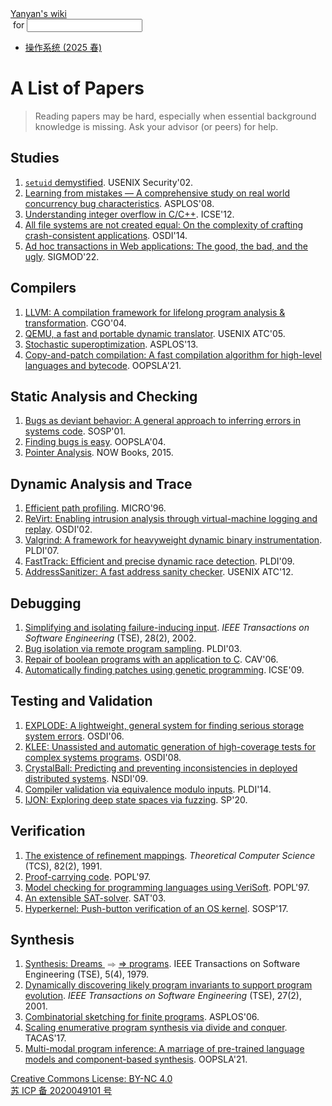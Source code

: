 <!DOCTYPE html><html><head><meta charSet="utf-8"/><meta name="viewport" content="width=device-width"/><title>Yanyan&#x27;s Wiki</title><link rel="stylesheet" href="https://cdn.jsdelivr.net/npm/katex@0.16.9/dist/katex.min.css"/><link rel="stylesheet" href="https://cdnjs.cloudflare.com/ajax/libs/highlight.js/11.6.0/styles/default.min.css"/><meta name="next-head-count" content="5"/><link rel="preload" href="../../_next/static/css/e993edd6a18ef4f0.css" as="style"/><link rel="stylesheet" href="../../_next/static/css/e993edd6a18ef4f0.css" data-n-g=""/><noscript data-n-css=""></noscript><script defer="" nomodule="" src="../../_next/static/chunks/polyfills-c67a75d1b6f99dc8.js"></script><script src="../../_next/static/chunks/webpack-f73d82589f972e7d.js" defer=""></script><script src="../../_next/static/chunks/framework-66d32731bdd20e83.js" defer=""></script><script src="../../_next/static/chunks/main-3929bf55b0f13a18.js" defer=""></script><script src="../../_next/static/chunks/pages/_app-00b06920b385caf1.js" defer=""></script><script src="../../_next/static/chunks/pages/[[...index]]-877ec949b69be209.js" defer=""></script><script src="../../_next/static/a2FwJzUPGFGc0QcwaUr13/_buildManifest.js" defer=""></script><script src="../../_next/static/a2FwJzUPGFGc0QcwaUr13/_ssgManifest.js" defer=""></script></head><body><div id="__next"><div class="bg-slate-300/10"><div class="sticky top-0 z-40 w-full backdrop-blur flex-none border-b border-slate-900/10 bg-white/75 supports-backdrop-blur:bg-white/60"><div class="max-w-8xl mx-auto"><div class="py-4 border-b border-slate-900/10 lg:px-8 lg:border-0 dark:border-slate-300/10 mx-4 lg:mx-0"><div class="relative flex items-center"><a href="../../index.html">Yanyan&#x27;s wiki</a><form class="text-xs text-slate-500"> for <input type="text" name="token" class="font-mono text-xs w-16" maxLength="8"/></form><div class="relative hidden lg:flex items-center ml-4 pl-4 border-l"><nav class="text-sm leading-6 font-semibold text-slate-700 dark:text-slate-200"><ul class="flex space-x-8"><li><a class="hover:text-sky-500 dark:hover:text-sky-400" href="../../OS/2025/index.html">操作系统 (2025 春)</a></li></ul></nav></div></div></div></div></div><div class="container mx-auto max-w-5xl flex flex-col min-h-screen px-4"><div class="wiki bg-neutral-200/10"><h1>A List of Papers</h1>
<blockquote>
<p>Reading papers may be hard, especially when essential background knowledge is missing. Ask your advisor (or peers) for help.</p>
</blockquote>
<h2>Studies</h2>
<ol>
<li><a href="https://www.usenix.org/conference/11th-usenix-security-symposium/setuid-demystified"><code>setuid</code> demystified</a>. USENIX Security&#x27;02.</li>
<li><a href="https://dl.acm.org/doi/10.1145/1353535.1346323">Learning from mistakes — A comprehensive study on real world concurrency bug characteristics</a>. ASPLOS&#x27;08.</li>
<li><a href="https://dl.acm.org/doi/10.1145/2743019">Understanding integer overflow in C/C++</a>. ICSE&#x27;12.</li>
<li><a href="https://dl.acm.org/doi/10.5555/2685048.2685082">All file systems are not created equal: On the complexity of crafting crash-consistent applications</a>. OSDI&#x27;14.</li>
<li><a href="https://dl.acm.org/doi/10.1145/3514221.3526120">Ad hoc transactions in Web applications: The good, the bad, and the ugly</a>. SIGMOD&#x27;22.</li>
</ol>
<h2>Compilers</h2>
<ol>
<li><a href="https://ieeexplore.ieee.org/abstract/document/1281665">LLVM: A compilation framework for lifelong program analysis &amp; transformation</a>. CGO&#x27;04.</li>
<li><a href="https://www.usenix.org/conference/2005-usenix-annual-technical-conference/qemu-fast-and-portable-dynamic-translator">QEMU, a fast and portable dynamic translator</a>. USENIX ATC&#x27;05.</li>
<li><a href="https://dl.acm.org/doi/10.1145/2451116.2451150">Stochastic superoptimization</a>. ASPLOS&#x27;13.</li>
<li><a href="https://dl.acm.org/doi/10.1145/3485513">Copy-and-patch compilation: A fast compilation algorithm for high-level languages and bytecode</a>. OOPSLA&#x27;21.</li>
</ol>
<h2>Static Analysis and Checking</h2>
<ol>
<li><a href="https://dl.acm.org/doi/abs/10.1145/502059.502041">Bugs as deviant behavior: A general approach to inferring errors in systems code</a>. SOSP&#x27;01.</li>
<li><a href="https://dl.acm.org/doi/abs/10.1145/1052883.1052895">Finding bugs is easy</a>. OOPSLA&#x27;04.</li>
<li><a href="http://yanniss.github.io/points-to-tutorial15.pdf">Pointer Analysis</a>. NOW Books, 2015.</li>
</ol>
<h2>Dynamic Analysis and Trace</h2>
<ol>
<li><a href="https://ieeexplore.ieee.org/abstract/document/566449">Efficient path profiling</a>. MICRO&#x27;96.</li>
<li><a href="https://dl.acm.org/doi/10.1145/844128.844148">ReVirt: Enabling intrusion analysis through virtual-machine logging and replay</a>. OSDI&#x27;02.</li>
<li><a href="https://dl.acm.org/doi/10.1145/1250734.1250746">Valgrind: A framework for heavyweight dynamic binary instrumentation</a>. PLDI&#x27;07.</li>
<li><a href="https://dl.acm.org/doi/10.1145/1543135.1542490">FastTrack: Efficient and precise dynamic race detection</a>. PLDI&#x27;09.</li>
<li><a href="https://dl.acm.org/doi/10.5555/2342821.2342849">AddressSanitizer: A fast address sanity checker</a>. USENIX ATC&#x27;12.</li>
</ol>
<h2>Debugging</h2>
<ol>
<li><a href="https://ieeexplore.ieee.org/abstract/document/988498">Simplifying and isolating failure-inducing input</a>. <em>IEEE Transactions on Software Engineering</em> (TSE), 28(2), 2002.</li>
<li><a href="https://dl.acm.org/doi/10.1145/781131.781148">Bug isolation via remote program sampling</a>. PLDI&#x27;03.</li>
<li><a href="https://link.springer.com/chapter/10.1007/11817963_33">Repair of boolean programs with an application to C</a>. CAV&#x27;06.</li>
<li><a href="https://ieeexplore.ieee.org/abstract/document/5070536">Automatically finding patches using genetic programming</a>. ICSE&#x27;09.</li>
</ol>
<h2>Testing and Validation</h2>
<ol>
<li><a href="https://dl.acm.org/doi/10.5555/1267308.1267318">EXPLODE: A lightweight, general system for finding serious storage system errors</a>. OSDI&#x27;06.</li>
<li><a href="https://dl.acm.org/doi/10.5555/1855741.1855756">KLEE: Unassisted and automatic generation of high-coverage tests for complex systems programs</a>. OSDI&#x27;08.</li>
<li><a href="https://www.usenix.org/conference/nsdi-09/crystalball-predicting-and-preventing-inconsistencies-deployed-distributed">CrystalBall: Predicting and preventing inconsistencies in deployed distributed systems</a>. NSDI&#x27;09.</li>
<li><a href="https://dl.acm.org/doi/10.1145/2666356.2594334">Compiler validation via equivalence modulo inputs</a>. PLDI&#x27;14.</li>
<li><a href="https://ieeexplore.ieee.org/abstract/document/9152719">IJON: Exploring deep state spaces via fuzzing</a>. SP&#x27;20.</li>
</ol>
<h2>Verification</h2>
<ol>
<li><a href="https://www.sciencedirect.com/science/article/pii/030439759190224P">The existence of refinement mappings</a>. <em>Theoretical Computer Science</em> (TCS), 82(2), 1991.</li>
<li><a href="https://dl.acm.org/doi/10.1145/263699.263712">Proof-carrying code</a>. POPL&#x27;97.</li>
<li><a href="https://dl.acm.org/doi/10.1145/263699.263717">Model checking for programming languages using VeriSoft</a>. POPL&#x27;97.</li>
<li><a href="http://minisat.se/downloads/MiniSat.pdf">An extensible SAT-solver</a>. SAT&#x27;03.</li>
<li><a href="https://dl.acm.org/doi/10.1145/3132747.3132748">Hyperkernel: Push-button verification of an OS kernel</a>. SOSP&#x27;17.</li>
</ol>
<h2>Synthesis</h2>
<ol>
<li><a href="https://ieeexplore.ieee.org/document/1702636">Synthesis: Dreams <span class="katex"><span class="katex-mathml"><math xmlns="http://www.w3.org/1998/Math/MathML"><semantics><mrow><mo>⇒</mo></mrow><annotation encoding="application/x-tex">\Rightarrow</annotation></semantics></math></span><span class="katex-html" aria-hidden="true"><span class="base"><span class="strut" style="height:0.3669em"></span><span class="mrel">⇒</span></span></span></span> programs</a>. IEEE Transactions on Software Engineering (TSE), 5(4), 1979.</li>
<li><a href="https://ieeexplore.ieee.org/document/908957">Dynamically discovering likely program invariants to support program evolution</a>. <em>IEEE Transactions on Software Engineering</em> (TSE), 27(2), 2001.</li>
<li><a href="https://dl.acm.org/doi/10.1145/1168917.1168907">Combinatorial sketching for finite programs</a>. ASPLOS&#x27;06.</li>
<li><a href="https://link.springer.com/chapter/10.1007/978-3-662-54577-5_18">Scaling enumerative program synthesis via divide and conquer</a>. TACAS&#x27;17.</li>
<li><a href="https://dl.acm.org/doi/abs/10.1145/3485535">Multi-modal program inference: A marriage of pre-trained language models and component-based synthesis</a>. OOPSLA&#x27;21.</li>
</ol></div></div><div class="bg-neutral-100 text-center text-neutral-600 dark:bg-neutral-600 dark:text-neutral-200 lg:text-left"><div class="bg-neutral-200 p-6 text-center dark:bg-neutral-700"><a rel="license" href="http://creativecommons.org/licenses/by-nc/4.0/">Creative Commons License: BY-NC 4.0</a><br/><a href="https://beian.miit.gov.cn/">苏 ICP 备 2020049101 号</a></div></div></div></div><script id="__NEXT_DATA__" type="application/json">{"props":{"pageProps":{"source":{"compiledSource":"/*@jsxRuntime automatic @jsxImportSource react*/\nconst {Fragment: _Fragment, jsx: _jsx, jsxs: _jsxs} = arguments[0];\nconst {useMDXComponents: _provideComponents} = arguments[0];\nfunction _createMdxContent(props) {\n  const _components = Object.assign({\n    h1: \"h1\",\n    blockquote: \"blockquote\",\n    p: \"p\",\n    h2: \"h2\",\n    ol: \"ol\",\n    li: \"li\",\n    a: \"a\",\n    code: \"code\",\n    em: \"em\",\n    span: \"span\",\n    math: \"math\",\n    semantics: \"semantics\",\n    mrow: \"mrow\",\n    mo: \"mo\",\n    annotation: \"annotation\"\n  }, _provideComponents(), props.components);\n  return _jsxs(_Fragment, {\n    children: [_jsx(_components.h1, {\n      children: \"A List of Papers\"\n    }), \"\\n\", _jsxs(_components.blockquote, {\n      children: [\"\\n\", _jsx(_components.p, {\n        children: \"Reading papers may be hard, especially when essential background knowledge is missing. Ask your advisor (or peers) for help.\"\n      }), \"\\n\"]\n    }), \"\\n\", _jsx(_components.h2, {\n      children: \"Studies\"\n    }), \"\\n\", _jsxs(_components.ol, {\n      children: [\"\\n\", _jsxs(_components.li, {\n        children: [_jsxs(_components.a, {\n          href: \"https://www.usenix.org/conference/11th-usenix-security-symposium/setuid-demystified\",\n          children: [_jsx(_components.code, {\n            children: \"setuid\"\n          }), \" demystified\"]\n        }), \". USENIX Security'02.\"]\n      }), \"\\n\", _jsxs(_components.li, {\n        children: [_jsx(_components.a, {\n          href: \"https://dl.acm.org/doi/10.1145/1353535.1346323\",\n          children: \"Learning from mistakes — A comprehensive study on real world concurrency bug characteristics\"\n        }), \". ASPLOS'08.\"]\n      }), \"\\n\", _jsxs(_components.li, {\n        children: [_jsx(_components.a, {\n          href: \"https://dl.acm.org/doi/10.1145/2743019\",\n          children: \"Understanding integer overflow in C/C++\"\n        }), \". ICSE'12.\"]\n      }), \"\\n\", _jsxs(_components.li, {\n        children: [_jsx(_components.a, {\n          href: \"https://dl.acm.org/doi/10.5555/2685048.2685082\",\n          children: \"All file systems are not created equal: On the complexity of crafting crash-consistent applications\"\n        }), \". OSDI'14.\"]\n      }), \"\\n\", _jsxs(_components.li, {\n        children: [_jsx(_components.a, {\n          href: \"https://dl.acm.org/doi/10.1145/3514221.3526120\",\n          children: \"Ad hoc transactions in Web applications: The good, the bad, and the ugly\"\n        }), \". SIGMOD'22.\"]\n      }), \"\\n\"]\n    }), \"\\n\", _jsx(_components.h2, {\n      children: \"Compilers\"\n    }), \"\\n\", _jsxs(_components.ol, {\n      children: [\"\\n\", _jsxs(_components.li, {\n        children: [_jsx(_components.a, {\n          href: \"https://ieeexplore.ieee.org/abstract/document/1281665\",\n          children: \"LLVM: A compilation framework for lifelong program analysis \u0026 transformation\"\n        }), \". CGO'04.\"]\n      }), \"\\n\", _jsxs(_components.li, {\n        children: [_jsx(_components.a, {\n          href: \"https://www.usenix.org/conference/2005-usenix-annual-technical-conference/qemu-fast-and-portable-dynamic-translator\",\n          children: \"QEMU, a fast and portable dynamic translator\"\n        }), \". USENIX ATC'05.\"]\n      }), \"\\n\", _jsxs(_components.li, {\n        children: [_jsx(_components.a, {\n          href: \"https://dl.acm.org/doi/10.1145/2451116.2451150\",\n          children: \"Stochastic superoptimization\"\n        }), \". ASPLOS'13.\"]\n      }), \"\\n\", _jsxs(_components.li, {\n        children: [_jsx(_components.a, {\n          href: \"https://dl.acm.org/doi/10.1145/3485513\",\n          children: \"Copy-and-patch compilation: A fast compilation algorithm for high-level languages and bytecode\"\n        }), \". OOPSLA'21.\"]\n      }), \"\\n\"]\n    }), \"\\n\", _jsx(_components.h2, {\n      children: \"Static Analysis and Checking\"\n    }), \"\\n\", _jsxs(_components.ol, {\n      children: [\"\\n\", _jsxs(_components.li, {\n        children: [_jsx(_components.a, {\n          href: \"https://dl.acm.org/doi/abs/10.1145/502059.502041\",\n          children: \"Bugs as deviant behavior: A general approach to inferring errors in systems code\"\n        }), \". SOSP'01.\"]\n      }), \"\\n\", _jsxs(_components.li, {\n        children: [_jsx(_components.a, {\n          href: \"https://dl.acm.org/doi/abs/10.1145/1052883.1052895\",\n          children: \"Finding bugs is easy\"\n        }), \". OOPSLA'04.\"]\n      }), \"\\n\", _jsxs(_components.li, {\n        children: [_jsx(_components.a, {\n          href: \"http://yanniss.github.io/points-to-tutorial15.pdf\",\n          children: \"Pointer Analysis\"\n        }), \". NOW Books, 2015.\"]\n      }), \"\\n\"]\n    }), \"\\n\", _jsx(_components.h2, {\n      children: \"Dynamic Analysis and Trace\"\n    }), \"\\n\", _jsxs(_components.ol, {\n      children: [\"\\n\", _jsxs(_components.li, {\n        children: [_jsx(_components.a, {\n          href: \"https://ieeexplore.ieee.org/abstract/document/566449\",\n          children: \"Efficient path profiling\"\n        }), \". MICRO'96.\"]\n      }), \"\\n\", _jsxs(_components.li, {\n        children: [_jsx(_components.a, {\n          href: \"https://dl.acm.org/doi/10.1145/844128.844148\",\n          children: \"ReVirt: Enabling intrusion analysis through virtual-machine logging and replay\"\n        }), \". OSDI'02.\"]\n      }), \"\\n\", _jsxs(_components.li, {\n        children: [_jsx(_components.a, {\n          href: \"https://dl.acm.org/doi/10.1145/1250734.1250746\",\n          children: \"Valgrind: A framework for heavyweight dynamic binary instrumentation\"\n        }), \". PLDI'07.\"]\n      }), \"\\n\", _jsxs(_components.li, {\n        children: [_jsx(_components.a, {\n          href: \"https://dl.acm.org/doi/10.1145/1543135.1542490\",\n          children: \"FastTrack: Efficient and precise dynamic race detection\"\n        }), \". PLDI'09.\"]\n      }), \"\\n\", _jsxs(_components.li, {\n        children: [_jsx(_components.a, {\n          href: \"https://dl.acm.org/doi/10.5555/2342821.2342849\",\n          children: \"AddressSanitizer: A fast address sanity checker\"\n        }), \". USENIX ATC'12.\"]\n      }), \"\\n\"]\n    }), \"\\n\", _jsx(_components.h2, {\n      children: \"Debugging\"\n    }), \"\\n\", _jsxs(_components.ol, {\n      children: [\"\\n\", _jsxs(_components.li, {\n        children: [_jsx(_components.a, {\n          href: \"https://ieeexplore.ieee.org/abstract/document/988498\",\n          children: \"Simplifying and isolating failure-inducing input\"\n        }), \". \", _jsx(_components.em, {\n          children: \"IEEE Transactions on Software Engineering\"\n        }), \" (TSE), 28(2), 2002.\"]\n      }), \"\\n\", _jsxs(_components.li, {\n        children: [_jsx(_components.a, {\n          href: \"https://dl.acm.org/doi/10.1145/781131.781148\",\n          children: \"Bug isolation via remote program sampling\"\n        }), \". PLDI'03.\"]\n      }), \"\\n\", _jsxs(_components.li, {\n        children: [_jsx(_components.a, {\n          href: \"https://link.springer.com/chapter/10.1007/11817963_33\",\n          children: \"Repair of boolean programs with an application to C\"\n        }), \". CAV'06.\"]\n      }), \"\\n\", _jsxs(_components.li, {\n        children: [_jsx(_components.a, {\n          href: \"https://ieeexplore.ieee.org/abstract/document/5070536\",\n          children: \"Automatically finding patches using genetic programming\"\n        }), \". ICSE'09.\"]\n      }), \"\\n\"]\n    }), \"\\n\", _jsx(_components.h2, {\n      children: \"Testing and Validation\"\n    }), \"\\n\", _jsxs(_components.ol, {\n      children: [\"\\n\", _jsxs(_components.li, {\n        children: [_jsx(_components.a, {\n          href: \"https://dl.acm.org/doi/10.5555/1267308.1267318\",\n          children: \"EXPLODE: A lightweight, general system for finding serious storage system errors\"\n        }), \". OSDI'06.\"]\n      }), \"\\n\", _jsxs(_components.li, {\n        children: [_jsx(_components.a, {\n          href: \"https://dl.acm.org/doi/10.5555/1855741.1855756\",\n          children: \"KLEE: Unassisted and automatic generation of high-coverage tests for complex systems programs\"\n        }), \". OSDI'08.\"]\n      }), \"\\n\", _jsxs(_components.li, {\n        children: [_jsx(_components.a, {\n          href: \"https://www.usenix.org/conference/nsdi-09/crystalball-predicting-and-preventing-inconsistencies-deployed-distributed\",\n          children: \"CrystalBall: Predicting and preventing inconsistencies in deployed distributed systems\"\n        }), \". NSDI'09.\"]\n      }), \"\\n\", _jsxs(_components.li, {\n        children: [_jsx(_components.a, {\n          href: \"https://dl.acm.org/doi/10.1145/2666356.2594334\",\n          children: \"Compiler validation via equivalence modulo inputs\"\n        }), \". PLDI'14.\"]\n      }), \"\\n\", _jsxs(_components.li, {\n        children: [_jsx(_components.a, {\n          href: \"https://ieeexplore.ieee.org/abstract/document/9152719\",\n          children: \"IJON: Exploring deep state spaces via fuzzing\"\n        }), \". SP'20.\"]\n      }), \"\\n\"]\n    }), \"\\n\", _jsx(_components.h2, {\n      children: \"Verification\"\n    }), \"\\n\", _jsxs(_components.ol, {\n      children: [\"\\n\", _jsxs(_components.li, {\n        children: [_jsx(_components.a, {\n          href: \"https://www.sciencedirect.com/science/article/pii/030439759190224P\",\n          children: \"The existence of refinement mappings\"\n        }), \". \", _jsx(_components.em, {\n          children: \"Theoretical Computer Science\"\n        }), \" (TCS), 82(2), 1991.\"]\n      }), \"\\n\", _jsxs(_components.li, {\n        children: [_jsx(_components.a, {\n          href: \"https://dl.acm.org/doi/10.1145/263699.263712\",\n          children: \"Proof-carrying code\"\n        }), \". POPL'97.\"]\n      }), \"\\n\", _jsxs(_components.li, {\n        children: [_jsx(_components.a, {\n          href: \"https://dl.acm.org/doi/10.1145/263699.263717\",\n          children: \"Model checking for programming languages using VeriSoft\"\n        }), \". POPL'97.\"]\n      }), \"\\n\", _jsxs(_components.li, {\n        children: [_jsx(_components.a, {\n          href: \"http://minisat.se/downloads/MiniSat.pdf\",\n          children: \"An extensible SAT-solver\"\n        }), \". SAT'03.\"]\n      }), \"\\n\", _jsxs(_components.li, {\n        children: [_jsx(_components.a, {\n          href: \"https://dl.acm.org/doi/10.1145/3132747.3132748\",\n          children: \"Hyperkernel: Push-button verification of an OS kernel\"\n        }), \". SOSP'17.\"]\n      }), \"\\n\"]\n    }), \"\\n\", _jsx(_components.h2, {\n      children: \"Synthesis\"\n    }), \"\\n\", _jsxs(_components.ol, {\n      children: [\"\\n\", _jsxs(_components.li, {\n        children: [_jsxs(_components.a, {\n          href: \"https://ieeexplore.ieee.org/document/1702636\",\n          children: [\"Synthesis: Dreams \", _jsxs(_components.span, {\n            className: \"katex\",\n            children: [_jsx(_components.span, {\n              className: \"katex-mathml\",\n              children: _jsx(_components.math, {\n                xmlns: \"http://www.w3.org/1998/Math/MathML\",\n                children: _jsxs(_components.semantics, {\n                  children: [_jsx(_components.mrow, {\n                    children: _jsx(_components.mo, {\n                      children: \"⇒\"\n                    })\n                  }), _jsx(_components.annotation, {\n                    encoding: \"application/x-tex\",\n                    children: \"\\\\Rightarrow\"\n                  })]\n                })\n              })\n            }), _jsx(_components.span, {\n              className: \"katex-html\",\n              \"aria-hidden\": \"true\",\n              children: _jsxs(_components.span, {\n                className: \"base\",\n                children: [_jsx(_components.span, {\n                  className: \"strut\",\n                  style: {\n                    height: \"0.3669em\"\n                  }\n                }), _jsx(_components.span, {\n                  className: \"mrel\",\n                  children: \"⇒\"\n                })]\n              })\n            })]\n          }), \" programs\"]\n        }), \". IEEE Transactions on Software Engineering (TSE), 5(4), 1979.\"]\n      }), \"\\n\", _jsxs(_components.li, {\n        children: [_jsx(_components.a, {\n          href: \"https://ieeexplore.ieee.org/document/908957\",\n          children: \"Dynamically discovering likely program invariants to support program evolution\"\n        }), \". \", _jsx(_components.em, {\n          children: \"IEEE Transactions on Software Engineering\"\n        }), \" (TSE), 27(2), 2001.\"]\n      }), \"\\n\", _jsxs(_components.li, {\n        children: [_jsx(_components.a, {\n          href: \"https://dl.acm.org/doi/10.1145/1168917.1168907\",\n          children: \"Combinatorial sketching for finite programs\"\n        }), \". ASPLOS'06.\"]\n      }), \"\\n\", _jsxs(_components.li, {\n        children: [_jsx(_components.a, {\n          href: \"https://link.springer.com/chapter/10.1007/978-3-662-54577-5_18\",\n          children: \"Scaling enumerative program synthesis via divide and conquer\"\n        }), \". TACAS'17.\"]\n      }), \"\\n\", _jsxs(_components.li, {\n        children: [_jsx(_components.a, {\n          href: \"https://dl.acm.org/doi/abs/10.1145/3485535\",\n          children: \"Multi-modal program inference: A marriage of pre-trained language models and component-based synthesis\"\n        }), \". OOPSLA'21.\"]\n      }), \"\\n\"]\n    })]\n  });\n}\nfunction MDXContent(props = {}) {\n  const {wrapper: MDXLayout} = Object.assign({}, _provideComponents(), props.components);\n  return MDXLayout ? _jsx(MDXLayout, Object.assign({}, props, {\n    children: _jsx(_createMdxContent, props)\n  })) : _createMdxContent(props);\n}\nreturn {\n  default: MDXContent\n};\n","frontmatter":{},"scope":{}},"frontmatter":{}},"__N_SSG":true},"page":"/[[...index]]","query":{"index":["ISER","2023","Reading_List.md"]},"buildId":"a2FwJzUPGFGc0QcwaUr13","isFallback":false,"gsp":true,"scriptLoader":[]}</script></body></html>
